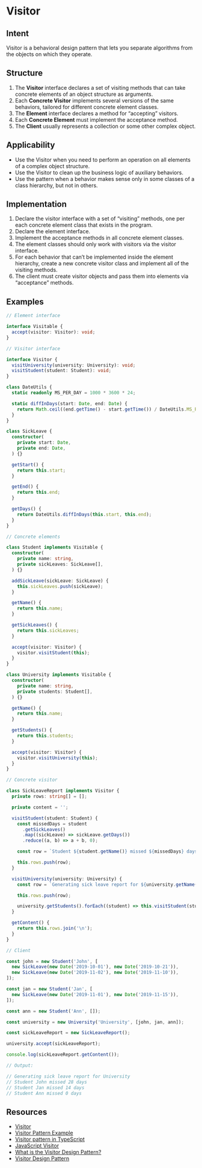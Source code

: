 # Visitor

## Intent

Visitor is a behavioral design pattern that lets you separate
algorithms from the objects on which they operate.

## Structure

1. The **Visitor** interface declares a set of visiting methods that
can take concrete elements of an object structure as arguments.
2. Each **Concrete Visitor** implements several versions of the same
behaviors, tailored for different concrete element classes.
3. The **Element** interface declares a method for “accepting” visitors.
4. Each **Concrete Element** must implement the acceptance
method.
5. The **Client** usually represents a collection or some other complex
object.

## Applicability

- Use the Visitor when you need to perform an operation on
all elements of a complex object structure.
- Use the Visitor to clean up the business logic of auxiliary
behaviors.
- Use the pattern when a behavior makes sense only in some
classes of a class hierarchy, but not in others.

## Implementation

1. Declare the visitor interface with a set of “visiting” methods,
one per each concrete element class that exists in the
program.
2. Declare the element interface.
3. Implement the acceptance methods in all concrete element
classes.
4. The element classes should only work with visitors via the visitor
interface.
5. For each behavior that can’t be implemented inside the element
hierarchy, create a new concrete visitor class and implement
all of the visiting methods.
6. The client must create visitor objects and pass them into elements
via “acceptance” methods.

## Examples

```typescript
// Element interface

interface Visitable {
  accept(visitor: Visitor): void;
}

// Visitor interface

interface Visitor {
  visitUniversity(university: University): void;
  visitStudent(student: Student): void;
}

class DateUtils {
  static readonly MS_PER_DAY = 1000 * 3600 * 24;

  static diffInDays(start: Date, end: Date) {
    return Math.ceil((end.getTime() - start.getTime()) / DateUtils.MS_PER_DAY);
  }
}

class SickLeave {
  constructor(
    private start: Date,
    private end: Date,
  ) {}

  getStart() {
    return this.start;
  }

  getEnd() {
    return this.end;
  }

  getDays() {
    return DateUtils.diffInDays(this.start, this.end);
  }
}

// Concrete elements

class Student implements Visitable {
  constructor(
    private name: string,
    private sickLeaves: SickLeave[],
  ) {}

  addSickLeave(sickLeave: SickLeave) {
    this.sickLeaves.push(sickLeave);
  }

  getName() {
    return this.name;
  }

  getSickLeaves() {
    return this.sickLeaves;
  }

  accept(visitor: Visitor) {
    visitor.visitStudent(this);
  }
}

class University implements Visitable {
  constructor(
    private name: string,
    private students: Student[],
  ) {}

  getName() {
    return this.name;
  }

  getStudents() {
    return this.students;
  }

  accept(visitor: Visitor) {
    visitor.visitUniversity(this);
  }
}

// Concrete visitor

class SickLeaveReport implements Visitor {
  private rows: string[] = [];

  private content = '';

  visitStudent(student: Student) {
    const missedDays = student
      .getSickLeaves()
      .map((sickLeave) => sickLeave.getDays())
      .reduce((a, b) => a + b, 0);

    const row = `Student ${student.getName()} missed ${missedDays} days`;

    this.rows.push(row);
  }

  visitUniversity(university: University) {
    const row = `Generating sick leave report for ${university.getName()}`;

    this.rows.push(row);

    university.getStudents().forEach((student) => this.visitStudent(student));
  }

  getContent() {
    return this.rows.join('\n');
  }
}

// Client

const john = new Student('John', [
  new SickLeave(new Date('2019-10-01'), new Date('2019-10-21')),
  new SickLeave(new Date('2019-11-02'), new Date('2019-11-10')),
]);

const jan = new Student('Jan', [
  new SickLeave(new Date('2019-11-01'), new Date('2019-11-15')),
]);

const ann = new Student('Ann', []);

const university = new University('University', [john, jan, ann]);

const sickLeaveReport = new SickLeaveReport();

university.accept(sickLeaveReport);

console.log(sickLeaveReport.getContent());

// Output: 

// Generating sick leave report for University
// Student John missed 28 days
// Student Jan missed 14 days
// Student Ann missed 0 days
```

## Resources

- [Visitor](https://refactoring.guru/design-patterns/visitor)
- [Visitor Pattern Example](https://www.mikeallanson.com/notes/visitor-pattern/)
- [Visitor pattern in TypeScript](https://www.kirillvasiltsov.com/writing/visitor-pattern-typescript/)
- [JavaScript Visitor](https://www.dofactory.com/javascript/design-patterns/visitor)
- [What is the Visitor Design Pattern?](https://betterprogramming.pub/what-is-visitor-design-pattern-8451fb75876)
- [Visitor Design Pattern](https://sbcode.net/typescript/visitor/)
